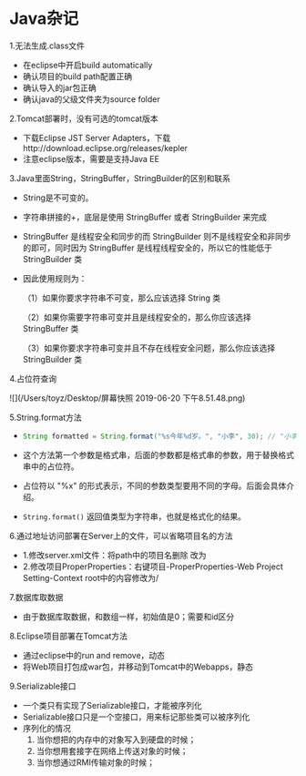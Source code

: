 # Java杂记

1.无法生成.class文件

- 在eclipse中开启build automatically
- 确认项目的build path配置正确
- 确认导入的jar包正确
- 确认java的父级文件夹为source folder

2.Tomcat部署时，没有可选的tomcat版本

- 下载Eclipse JST Server Adapters，下载http://download.eclipse.org/releases/kepler
- 注意eclipse版本，需要是支持Java EE

3.Java里面String，StringBuffer，StringBuilder的区别和联系

- String是不可变的。<!--比如对String内容修改，两个String类型相加，则会新建String用来存储结果，其他的会被回收-->

- 字符串拼接的+，底层是使用 StringBuffer 或者 StringBuilder 来完成

- StringBuffer 是线程安全和同步的而 StringBuilder 则不是线程安全和非同步的即可，同时因为 StringBuffer 是线程线程安全的，所以它的性能低于 StringBuilder 类

- 因此使用规则为：

  （1）如果你要求字符串不可变，那么应该选择 String 类

  （2）如果你需要字符串可变并且是线程安全的，那么你应该选择 StringBuffer 类

  （3）如果你要求字符串可变并且不存在线程安全问题，那么你应该选择 StringBuilder 类

4.占位符查询

![](/Users/toyz/Desktop/屏幕快照 2019-06-20 下午8.51.48.png)

5.String.format方法

- ```java
  String formatted = String.format("%s今年%d岁。", "小李", 30); // "小李今年30岁。
  ```

- 这个方法第一个参数是格式串，后面的参数都是格式串的参数，用于替换格式串中的占位符。
- 占位符以 "%x" 的形式表示，不同的参数类型要用不同的字母。后面会具体介绍。
- `String.format()` 返回值类型为字符串，也就是格式化的结果。

6.通过地址访问部署在Server上的文件，可以省略项目名的方法

- 1.修改server.xml文件：将path中的项目名删除
  <Context docBase="Dynamic" path="/项目名" reloadable="true" source="org.eclipse.jst.jee.server:Dynamic"/></Host>改为<Context docBase="Dynamic" path="/" reloadable="true" source="org.eclipse.jst.jee.server:Dynamic"/></Host>
- 2.修改项目ProperProperties：右键项目-ProperProperties-Web Project Setting-Context root中的内容修改为/

7.数据库取数据

- 由于数据库取数据，和数组一样，初始值是0；需要和id区分

8.Eclipse项目部署在Tomcat方法

- 通过eclipse中的run and remove，动态
- 将Web项目打包成war包，并移动到Tomcat中的Webapps，静态

9.Serializable接口

- 一个类只有实现了Serializable接口，才能被序列化
- Serializable接口只是一个空接口，用来标记那些类可以被序列化
- 序列化的情况
  1. 当你想把的内存中的对象写入到硬盘的时候；
  2. 当你想用套接字在网络上传送对象的时候；
  3. 当你想通过RMI传输对象的时候；